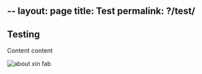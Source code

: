 --
layout: page
title: Test
permalink: ?/test/
--

## Testing

Content content

<img class="img-responsive" src="/img/about.jpg" 
  alt="about xin fab" />
